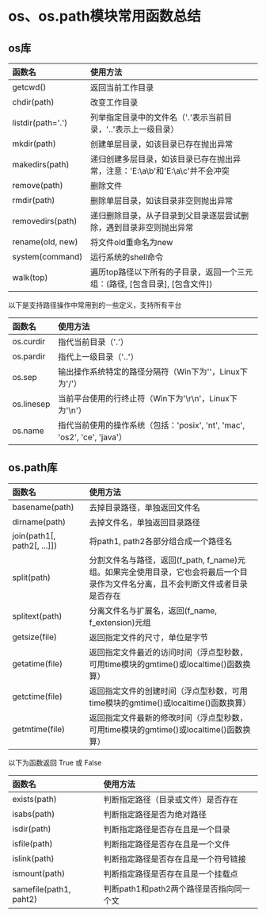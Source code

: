 # os、os.path模块常用函数总结

## os库

| 函数名 | 使用方法 |
| :--- | :--- |
| getcwd\(\) | 返回当前工作目录 |
| chdir\(path\) | 改变工作目录 |
| listdir\(path='.'\) | 列举指定目录中的文件名（'.'表示当前目录，'..'表示上一级目录） |
| mkdir\(path\) | 创建单层目录，如该目录已存在抛出异常 |
| makedirs\(path\) | 递归创建多层目录，如该目录已存在抛出异常，注意：'E:\a\b'和'E:\a\c'并不会冲突 |
| remove\(path\) | 删除文件 |
| rmdir\(path\) | 删除单层目录，如该目录非空则抛出异常 |
| removedirs\(path\) | 递归删除目录，从子目录到父目录逐层尝试删除，遇到目录非空则抛出异常 |
| rename\(old, new\) | 将文件old重命名为new |
| system\(command\) | 运行系统的shell命令 |
| walk\(top\) | 遍历top路径以下所有的子目录，返回一个三元组：\(路径, \[包含目录\], \[包含文件\]\) |

以下是支持路径操作中常用到的一些定义，支持所有平台

| 函数名 | 使用方法 |
| :--- | :--- |
| os.curdir | 指代当前目录（'.'） |
| os.pardir | 指代上一级目录（'..'） |
| os.sep | 输出操作系统特定的路径分隔符（Win下为'\'，Linux下为'/'） |
| os.linesep | 当前平台使用的行终止符（Win下为'\r\n'，Linux下为'\n'） |
| os.name | 指代当前使用的操作系统（包括：'posix',  'nt', 'mac', 'os2', 'ce', 'java'） |

## os.path库

| 函数名 | 使用方法 |
| :--- | :--- |
| basename\(path\) | 去掉目录路径，单独返回文件名 |
| dirname\(path\) | 去掉文件名，单独返回目录路径 |
| join\(path1\[, path2\[, ...\]\]\) | 将path1, path2各部分组合成一个路径名 |
| split\(path\) | 分割文件名与路径，返回\(f\_path, f\_name\)元组。如果完全使用目录，它也会将最后一个目录作为文件名分离，且不会判断文件或者目录是否存在 |
| splitext\(path\) | 分离文件名与扩展名，返回\(f\_name, f\_extension\)元组 |
| getsize\(file\) | 返回指定文件的尺寸，单位是字节 |
| getatime\(file\) | 返回指定文件最近的访问时间（浮点型秒数，可用time模块的gmtime\(\)或localtime\(\)函数换算） |
| getctime\(file\) | 返回指定文件的创建时间（浮点型秒数，可用time模块的gmtime\(\)或localtime\(\)函数换算） |
| getmtime\(file\) | 返回指定文件最新的修改时间（浮点型秒数，可用time模块的gmtime\(\)或localtime\(\)函数换算） |

以下为函数返回 True 或 False

| 函数名 | 使用方法 |
| :--- | :--- |
| exists\(path\) | 判断指定路径（目录或文件）是否存在 |
| isabs\(path\) | 判断指定路径是否为绝对路径 |
| isdir\(path\) | 判断指定路径是否存在且是一个目录 |
| isfile\(path\) | 判断指定路径是否存在且是一个文件 |
| islink\(path\) | 判断指定路径是否存在且是一个符号链接 |
| ismount\(path\) | 判断指定路径是否存在且是一个挂载点 |
| samefile\(path1, paht2\) | 判断path1和path2两个路径是否指向同一个文 |
